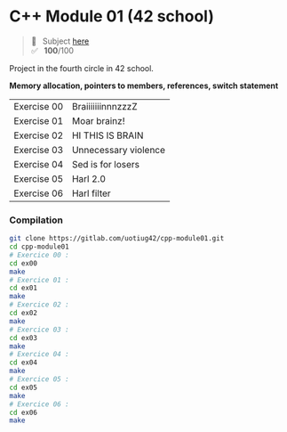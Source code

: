 # C++ Module 01 (42 school)
> 📑 &ensp;Subject [here](/subject/subject_cpp_module_01.pdf) <br />
✅ &ensp;**100**/100

Project in the fourth circle in 42 school.

**Memory allocation, pointers to members, references, switch statement**

<table>
<tr><td>Exercise 00</td><td>BraiiiiiiinnnzzzZ</td></tr>
<tr><td>Exercise 01</td><td>Moar brainz!</td></tr>
<tr><td>Exercise 02</td><td>HI THIS IS BRAIN</td></tr>
<tr><td>Exercise 03</td><td>Unnecessary violence</td></tr>
<tr><td>Exercise 04</td><td>Sed is for losers</td></tr>
<tr><td>Exercise 05</td><td>Harl 2.0</td></tr>
<tr><td>Exercise 06</td><td>Harl filter</td></tr>
</table>

### Compilation
```bash
git clone https://gitlab.com/uotiug42/cpp-module01.git
cd cpp-module01
# Exercice 00 :
cd ex00
make
# Exercice 01 :
cd ex01
make
# Exercice 02 :
cd ex02
make
# Exercice 03 :
cd ex03
make
# Exercice 04 :
cd ex04
make
# Exercice 05 :
cd ex05
make
# Exercice 06 :
cd ex06
make
```
